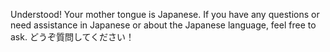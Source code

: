 Understood! Your mother tongue is Japanese. If you have any questions or need assistance in Japanese or about the Japanese language, feel free to ask. どうぞ質問してください！
